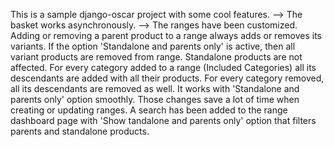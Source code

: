 This is a sample django-oscar project with some cool features. 
--> The basket works asynchronously.
--> The ranges have been customized. Adding or removing a parent product to a range always adds or removes its variants. If the option 'Standalone and parents only' is active, 
    then all variant products are removed from range. Standalone products are not affected. For every category added to a range (Included Categories) all its descendants are added 
    with all their products. For every category removed, all its descendants are removed as well. It works with 'Standalone and parents only' option smoothly. Those changes save a lot of time when 
    creating or updating ranges. A search has been added to the range dashboard page with 'Show tandalone and parents only' option that filters parents and standalone products.
